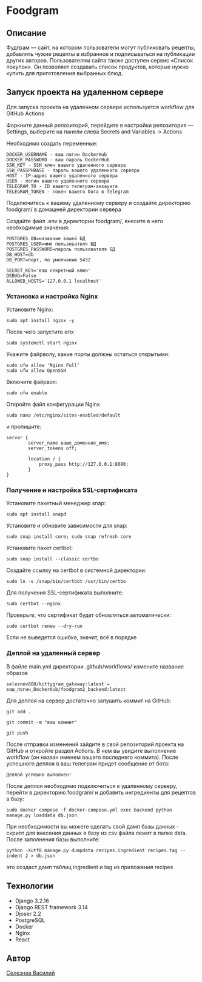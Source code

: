 # Foodgram

## Описание

Фудграм — сайт, на котором пользователи могут публиковать рецепты, добавлять чужие рецепты в избранное и подписываться на публикации других авторов. Пользователям сайта также доступен сервис «Список покупок». Он позволяет создавать список продуктов, которые нужно купить для приготовления выбранных блюд.

## Запуск проекта на удаленном сервере

Для запуска проекта на удаленном сервере используется workflow для GitHub Actions

Форкните данный репозиторий, перейдите в настройки репозитория — Settings, выберите на панели слева Secrets and Variables → Actions

Необходимо создать переменные:

```
DOCKER_USERNAME - ваш логин DockerHub
DOCKER_PASSWORD - ваш пароль DockerHub
SSH_KEY - SSH ключ вашего удаленного сервера
SSH_PASSPHRASE - пароль вашего удаленного сервера
HOST - IP-адрес вашего удаленного сервера
USER - логин вашего удаленного сервера
TELEGRAM_TO - ID вашего телеграм-аккаунта
TELEGRAM_TOKEN - токен вашего бота в Telegram
```

Подключитесь к вашему удаленному серверу и создайте директорию foodgram/ в домашней директории сервера

Создайте файл .env в директории foodgram/, внесите в него необходимые значения:

```
POSTGRES_DB=название вашей БД
POSTGRES_USER=имя пользователя БД
POSTGRES_PASSWORD=пароль пользователя БД
DB_HOST=db
DB_PORT=порт, по умолчанию 5432

SECRET_KEY='ваш секретный ключ'
DEBUG=False
ALLOWED_HOSTS='127.0.0.1 localhost'
```

### Установка и настройка Nginx

Установите Nginx:

```
sudo apt install nginx -y
```

После чего запустите его:

```
sudo systemctl start nginx
```

Укажите файрволу, какие порты должны остаться открытыми:

```
sudo ufw allow 'Nginx Full'
sudo ufw allow OpenSSH
```

Включите файрвол:

```
sudo ufw enable
```

Откройте файл конфигурации Nginx 

```
sudo nano /etc/nginx/sites-enabled/default
```

и пропишите:

```
server {
        server_name ваше_доменное_имя;
	    server_tokens off;

        location / {
            proxy_pass http://127.0.0.1:8080;
        }
}
```

### Получение и настройка SSL-сертификата

Установите пакетный менеджер snap:

```
sudo apt install snapd
```

Установите и обновите зависимости для snap:

```
sudo snap install core; sudo snap refresh core
```

Установите пакет certbot:

```
sudo snap install --classic certbo

```

Создайте ссылку на certbot в системной директории:

```
sudo ln -s /snap/bin/certbot /usr/bin/certbo
```

Для получения SSL-сертификата выполните:

```
sudo certbot --nginx
```

Проверьте, что сертификат будет обновляться автоматически:

```
sudo certbot renew --dry-run
```

Если не выведется ошибка, значит, всё в порядке


### Деплой на удаленный сервер

В файле main.yml директории .github/workflows/ измените название образов

```
seleznev808/kittygram_gateway:latest → ваш_логин_DockerHub/foodgram2_backend:latest
```

Для деплоя на сервер достаточно запушить коммит на GitHub:

```
git add .
```
```
git commit -m "ваш коммит"
```
```
git push
```

После отправки изменений зайдите в свой репозиторий проекта на GitHub и откройте раздел Actions. В нем вы увидите выполнение workflow (он назван именем вашего последнего коммита). После успешного деплоя в ваш телеграм придет сообщение от бота:

```
Деплой успешно выполнен!
```

После деплоя необходимо подключиться к удаленному серверу, перейти в директорию foodgram/ и добавить ингредиенты для рецептов в базу:

```
sudo docker compose -f docker-compose.yml exec backend python manage.py loaddata db.json
```

При необходимости вы можете сделать свой дамп базы данных - скрипт для внесения данных в базу из csv файла лежит в папке data. После заполнения базы выполните:

```
python -Xutf8 manage.py dumpdata recipes.ingredient recipes.tag --indent 2 > db.json
```

это создаст дамп таблиц ingredient и tag из приложения recipes

## Технологии

* Django 3.2.16
* Django REST framework 3.14
* Djoser 2.2
* PostgreSQL
* Docker
* Nginx
* React

## Автор

[Селезнев Василий](https://github.com/Seleznev808/)
